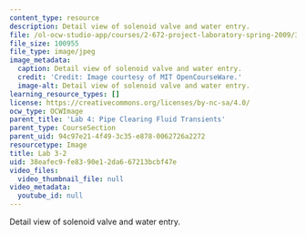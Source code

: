 ```yaml
---
content_type: resource
description: Detail view of solenoid valve and water entry.
file: /ol-ocw-studio-app/courses/2-672-project-laboratory-spring-2009/38eafec9fe8390e12da667213bcbf47e_lab3-2.jpg
file_size: 100955
file_type: image/jpeg
image_metadata:
  caption: Detail view of solenoid valve and water entry.
  credit: 'Credit: Image courtesy of MIT OpenCourseWare.'
  image-alt: Detail view of solenoid valve and water entry.
learning_resource_types: []
license: https://creativecommons.org/licenses/by-nc-sa/4.0/
ocw_type: OCWImage
parent_title: 'Lab 4: Pipe Clearing Fluid Transients'
parent_type: CourseSection
parent_uid: 94c97e21-4f49-3c35-e878-0062726a2272
resourcetype: Image
title: Lab 3-2
uid: 38eafec9-fe83-90e1-2da6-67213bcbf47e
video_files:
  video_thumbnail_file: null
video_metadata:
  youtube_id: null
---
```

Detail view of solenoid valve and water entry.